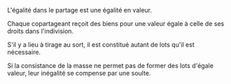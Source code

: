 L'égalité dans le partage est une égalité en valeur.

Chaque copartageant reçoit des biens pour une valeur égale à celle de ses droits dans l'indivision.

S'il y a lieu à tirage au sort, il est constitué autant de lots qu'il est nécessaire.

Si la consistance de la masse ne permet pas de former des lots d'égale valeur, leur inégalité se compense par une soulte.
